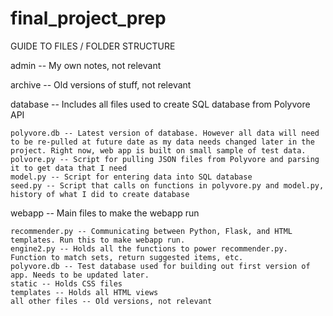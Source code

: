final_project_prep
==================

GUIDE TO FILES / FOLDER STRUCTURE

admin -- My own notes, not relevant  

archive -- Old versions of stuff, not relevant  

database -- Includes all files used to create SQL database from Polyvore API  

    polyvore.db -- Latest version of database. However all data will need to be re-pulled at future date as my data needs changed later in the project. Right now, web app is built on small sample of test data.  
    polvore.py -- Script for pulling JSON files from Polyvore and parsing it to get data that I need  
    model.py -- Script for entering data into SQL database  
    seed.py -- Script that calls on functions in polyvore.py and model.py, history of what I did to create database  
    
webapp -- Main files to make the webapp run  

    recommender.py -- Communicating between Python, Flask, and HTML templates. Run this to make webapp run.  
    engine2.py -- Holds all the functions to power recommender.py. Function to match sets, return suggested items, etc.  
    polyvore.db -- Test database used for building out first version of app. Needs to be updated later.  
    static -- Holds CSS files  
    templates -- Holds all HTML views  
    all other files -- Old versions, not relevant
